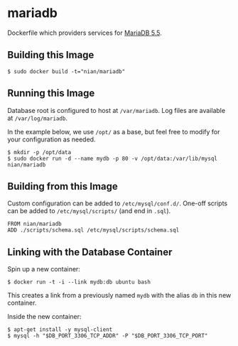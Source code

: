 # mariadb

Dockerfile which providers services for [MariaDB 5.5][mariadb].

[mariadb]: http://mariadb.org/

## Building this Image

```
$ sudo docker build -t="nian/mariadb"
```

## Running this Image

Database root is configured to host at `/var/mariadb`. Log files are available at `/var/log/mariadb`.

In the example below, we use `/opt/` as a base, but feel free to modify for your configuration as needed.

```
$ mkdir -p /opt/data
$ sudo docker run -d --name mydb -p 80 -v /opt/data:/var/lib/mysql nian/mariadb
```

## Building from this Image

Custom configuration can be added to `/etc/mysql/conf.d/`. One-off scripts can be added to `/etc/mysql/scripts/` (and end in `.sql`).

```
FROM nian/mariadb
ADD ./scripts/schema.sql /etc/mysql/scripts/schema.sql
```

## Linking with the Database Container

Spin up a new container:

```
$ docker run -t -i --link mydb:db ubuntu bash
```

This creates a link from a previously named `mydb` with the alias `db` in this new container.

Inside the new container:

```
$ apt-get install -y mysql-client
$ mysql -h "$DB_PORT_3306_TCP_ADDR" -P "$DB_PORT_3306_TCP_PORT"
```
